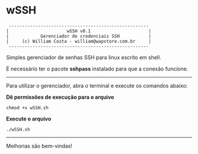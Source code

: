 # wSSH

```
 -----------------------------------------------------
|                      wSSH v0.1                      |
|            Gerenciador de credenciais SSH           |
|     (c) William Costa - william@wapstore.com.br     |
 -----------------------------------------------------
```


Simples gerenciador de senhas SSH para linux escrito em shell.

É necessário ter o pacote **sshpass** instalado para que a conexão funcione.

____

Para utilizar o gerenciador, abra o terminal e execute os comandos abaixo:


**Dê permissões de execução para o arquivo** 
```
chmod +x wSSH.sh
```

**Execute o arquivo** 
```
./wSSH.sh
```

____

Melhorias são bem-vindas!
